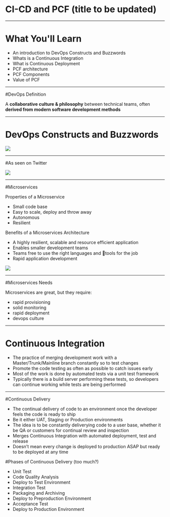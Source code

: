 # CI-CD and PCF (title to be updated)


---

# What You'll Learn

* An introduction to DevOps Constructs and Buzzwords
* Whats is a Continuous Integration
* What is Continuous Deployment
* PCF architecture
* PCF Components
* Value of PCF

---

#DevOps Definition

A **collaborative culture & philosophy** between technical teams, often **derived from modern software development methods**

---

# DevOps Constructs and Buzzwords

![](http://i.imgur.com/dkmWVb3.jpg)

---

#As seen on Twitter

![](http://i.imgur.com/8v1NdC6.jpg)

---
#Microservices

Properties of a Microservice
* Small code base
* Easy to scale, deploy and throw away
* Autonomous
* Resilient

Benefits of a Microservices Architecture
* A highly resilient, scalable and resource efficient application
* Enables smaller development teams
* Teams free to use the right languages and tools for the job
* Rapid application development

![](http://i.imgur.com/2VpJetT.jpg)

---

#Microservices Needs

Microservices are great, but they require:
* rapid provisioning
* solid monitoring
* rapid deployment
* devops culture

---

# Continuous Integration

* The practice of merging development work with a Master/Trunk/Mainline branch constantly so to test changes
* Promote the code testing as often as possible to catch issues early
* Most of the work is done by automated tests via a unit test framework
* Typically there is a build server performing these tests, so developers can continue working while tests are being performed

---

#Continuous Delivery
* The continual delivery of code to an environment once the developer feels the code is ready to ship
* Be it either UAT, Staging or Production environments
* The idea is to be constantly deliverying code to a user base, whether it be QA or customers for continual review and inspection
* Merges Continuous Integration with automated deployment, test and release
* Doesn’t mean every change is deployed to production ASAP but ready to be deployed at any time


#Phases of Continuous Delivery (too much?)

* Unit Test
* Code Quality Analysis
* Deploy to Test Environment 
* Integration Test 
* Packaging and Archiving 
* Deploy to Preproduction Environment 
* Acceptance Test
* Deploy to Production Environment


